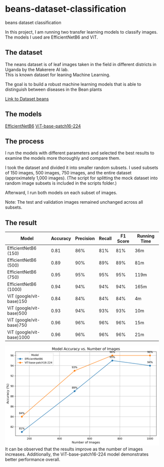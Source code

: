 # beans-dataset-classification
beans dataset classification

In this project, I am running two transfer learning models to classify images.  
The models I used are EfficientNetB6 and ViT.
## The dataset
The neans dataset is of leaf images taken in the field in different districts in Uganda by the Makerere AI lab.  
This is known dataset for leaning Machine Learning.  

The goal is to build a robust machine learning models that is able to distinguish between diseases in the Bean plants  

[Link to Dataset beans](https://github.com/AI-Lab-Makerere/ibean)

## The models
[EfficientNetB6](https://www.tensorflow.org/api_docs/python/tf/keras/applications/EfficientNetB6) 
[ViT-base-patch16-224](https://huggingface.co/google/vit-base-patch16-224)

## The process

I run the models with different parameters and selected the best results to examine the models more thoroughly and compare them.  

I took the dataset and divided it into smaller random subsets.
I used subsets of 150 images, 500 images, 750 images, and the entire dataset (approximately 1,000 images).
(The script for splitting the mock dataset into random image subsets is included in the scripts folder.)

Afterward, I run both models on each subset of images.

Note: The test and validation images remained unchanged across all subsets.


 ## The result

| Model                        | Accuracy | Precision | Recall | F1 Score | Running Time |
|------------------------------|----------|-----------|--------|----------|--------------|
| EfficientNetB6 (150)          | 0.81     | 86%       | 81%    | 81%      | 36m          |
| EfficientNetB6 (500)         | 0.89     | 90%       | 89%    | 89%      | 81m          |
| EfficientNetB6 (750)         | 0.95     | 95%       | 95%    | 95%      | 119m         |
| EfficientNetB6 (1000)        | 0.94     | 94%       | 94%    | 94%      | 165m         |
| ViT (google/vit-base)150     | 0.84     | 84%       | 84%    | 84%      | 4m           |
| ViT (google/vit-base)500     | 0.93     | 94%       | 93%    | 93%      | 10m          |
| ViT (google/vit-base)750     | 0.96     | 96%       | 96%    | 96%      | 15m          |
| ViT (google/vit-base)1000    | 0.96     | 96%       | 96%    | 96%      | 21m          |



![alt text](helper_scripts/line_plot_with_labels.png)
It can be observed that the results improve as the number of images increases.
Additionally, the ViT-base-patch16-224 model demonstrates better performance overall.